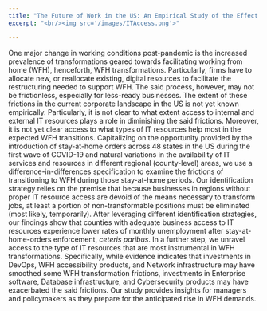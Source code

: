 ```yaml
---
title: "The Future of Work in the US: An Empirical Study of the Effect of Access to IT"
excerpt: "<br/><img src='/images/ITAccess.png'>"

---
```


One major change in working conditions post-pandemic is the increased prevalence of transformations geared towards facilitating working from home (WFH), henceforth, WFH transformations.  Particularly, firms have to allocate new, or reallocate existing, digital resources to facilitate the restructuring needed to support WFH. The said process, however, may not be frictionless, especially for less-ready businesses. The extent of these frictions in the current corporate landscape in the US is not yet known empirically. Particularly, it is not clear to what extent access to internal and external IT resources plays a role in diminishing the said frictions. Moreover, it is not yet clear access to what types of IT resources help most in the expected WFH transitions. Capitalizing on the opportunity provided by the introduction of stay-at-home orders across 48 states in the US during the first wave of COVID-19 and natural variations in the availability of IT services and resources in different regional (county-level) areas, we use a difference-in-differences specification to examine the frictions of transitioning to WFH during those stay-at-home periods. Our identification strategy relies on the premise that because businesses in regions without proper IT resource access are devoid of the means necessary to transform jobs, at least a portion of non-transformable positions must be eliminated (most likely, temporarily). After leveraging different identification strategies, our findings show that counties with adequate business access to IT resources experience lower rates of monthly unemployment after stay-at-home-orders enforcement, *ceteris paribus*. In a further step, we unravel access to the type of IT resources that are most instrumental in WFH transformations. Specifically, while evidence indicates that investments in DevOps, WFH accessibility products, and Network infrastructure may have smoothed some WFH transformation frictions, investments in Enterprise software, Database infrastructure, and Cybersecurity products may have exacerbated the said frictions. Our study provides insights for managers and policymakers as they prepare for the anticipated rise in WFH demands.